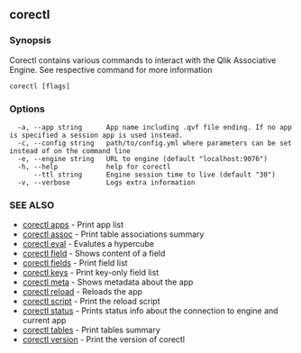 ## corectl



### Synopsis

Corectl contains various commands to interact with the Qlik Associative Engine. See respective command for more information

```
corectl [flags]
```

### Options

```
  -a, --app string      App name including .qvf file ending. If no app is specified a session app is used instead.
  -c, --config string   path/to/config.yml where parameters can be set instead of on the command line
  -e, --engine string   URL to engine (default "localhost:9076")
  -h, --help            help for corectl
      --ttl string      Engine session time to live (default "30")
  -v, --verbose         Logs extra information
```

### SEE ALSO

* [corectl apps](corectl_apps.md)	 - Print app list
* [corectl assoc](corectl_assoc.md)	 - Print table associations summary
* [corectl eval](corectl_eval.md)	 - Evalutes a hypercube
* [corectl field](corectl_field.md)	 - Shows content of a field
* [corectl fields](corectl_fields.md)	 - Print field list
* [corectl keys](corectl_keys.md)	 - Print key-only field list
* [corectl meta](corectl_meta.md)	 - Shows metadata about the app
* [corectl reload](corectl_reload.md)	 - Reloads the app
* [corectl script](corectl_script.md)	 - Print the reload script
* [corectl status](corectl_status.md)	 - Prints status info about the connection to engine and current app
* [corectl tables](corectl_tables.md)	 - Print tables summary
* [corectl version](corectl_version.md)	 - Print the version of corectl


